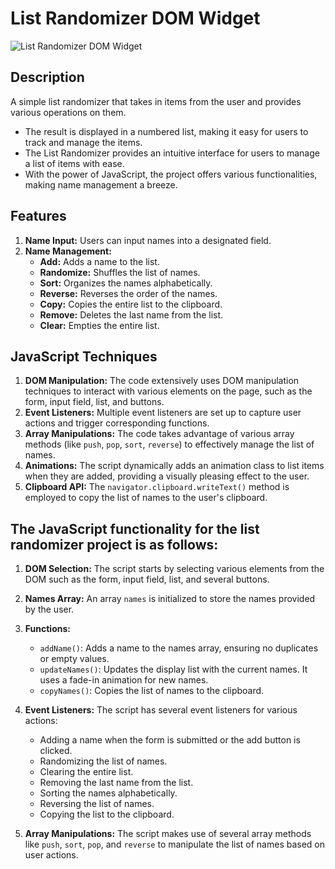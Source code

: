 # List Randomizer DOM Widget

![List Randomizer DOM Widget](name-randomizer.gif)

## Description

A simple list randomizer that takes in items from the user and provides various operations on them.

- The result is displayed in a numbered list, making it easy for users to track and manage the items.
- The List Randomizer provides an intuitive interface for users to manage a list of items with ease.
- With the power of JavaScript, the project offers various functionalities, making name management a breeze.

## Features

1. **Name Input:** Users can input names into a designated field.
2. **Name Management:**
   - **Add:** Adds a name to the list.
   - **Randomize:** Shuffles the list of names.
   - **Sort:** Organizes the names alphabetically.
   - **Reverse:** Reverses the order of the names.
   - **Copy:** Copies the entire list to the clipboard.
   - **Remove:** Deletes the last name from the list.
   - **Clear:** Empties the entire list.

## JavaScript Techniques

1. **DOM Manipulation:** The code extensively uses DOM manipulation techniques to interact with various elements on the page, such as the form, input field, list, and buttons.
2. **Event Listeners:** Multiple event listeners are set up to capture user actions and trigger corresponding functions.
3. **Array Manipulations:** The code takes advantage of various array methods (like `push`, `pop`, `sort`, `reverse`) to effectively manage the list of names.
4. **Animations:** The script dynamically adds an animation class to list items when they are added, providing a visually pleasing effect to the user.
5. **Clipboard API:** The `navigator.clipboard.writeText()` method is employed to copy the list of names to the user's clipboard.

## The JavaScript functionality for the list randomizer project is as follows:

1. **DOM Selection:** The script starts by selecting various elements from the DOM such as the form, input field, list, and several buttons.
2. **Names Array:** An array `names` is initialized to store the names provided by the user.
3. **Functions:**
   - `addName()`: Adds a name to the names array, ensuring no duplicates or empty values.
   - `updateNames()`: Updates the display list with the current names. It uses a fade-in animation for new names.
   - `copyNames()`: Copies the list of names to the clipboard.
4. **Event Listeners:** The script has several event listeners for various actions:

   - Adding a name when the form is submitted or the add button is clicked.
   - Randomizing the list of names.
   - Clearing the entire list.
   - Removing the last name from the list.
   - Sorting the names alphabetically.
   - Reversing the list of names.
   - Copying the list to the clipboard.

5. **Array Manipulations:** The script makes use of several array methods like `push`, `sort`, `pop`, and `reverse` to manipulate the list of names based on user actions.
